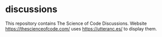 # discussions

This repository contains The Science of Code Discussions. Website https://thescienceofcode.com/ uses https://utteranc.es/ to display them.
